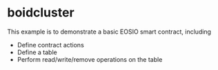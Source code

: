 # boidcluster

This example is to demonstrate a basic EOSIO smart contract, including

- Define contract actions
- Define a table
- Perform read/write/remove operations on the table
